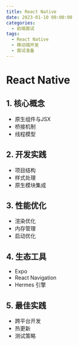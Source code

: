 ```yaml
---
title: React Native
date: 2023-01-10 00:00:00
categories:
  - 前端面试
tags: 
  - React Native
  - 移动端开发
  - 面试准备
---
```


# React Native

## 1. 核心概念
- 原生组件与JSX
- 桥接机制
- 线程模型

## 2. 开发实践
- 项目结构
- 样式处理
- 原生模块集成

## 3. 性能优化
- 渲染优化
- 内存管理
- 启动优化

## 4. 生态工具
- Expo
- React Navigation
- Hermes 引擎

## 5. 最佳实践
- 跨平台开发
- 热更新
- 测试策略
